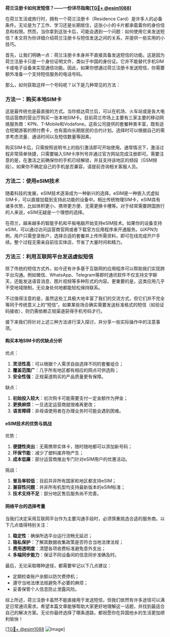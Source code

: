**荷兰注册卡如何发短信？——一份详尽指南[[TG💪+ @esim1088](https://t.me/s/esim1088)]**

在荷兰生活或旅行时，拥有一个荷兰注册卡（Residence Card）是许多人的必备条件。无论是为了工作、学习还是长期居住，这张小小的卡片都承载着你的身份信息和权限。然而，当你拿到这张卡后，可能会遇到一个问题：如何使用它来发送短信？本文将为你详细介绍荷兰注册卡与短信发送之间的关系，并提供一些实用的小技巧。

首先，让我们明确一点：荷兰注册卡本身并不直接具备发送短信的功能。这是因为荷兰注册卡只是一个身份证明文件，类似于中国的身份证。它并不能替代手机SIM卡或电子设备来实现通信功能。因此，如果你想通过荷兰注册卡发送短信，你需要额外准备一个支持短信服务的电话号码。

那么，如何获取这样一个号码呢？以下是几种常见的方法：

### 方法一：购买本地SIM卡

这是最传统也是最直接的方式。当你抵达荷兰后，可以在机场、火车站或是各大电信运营商的营业厅购买一张本地SIM卡。目前荷兰市场上主要有三家主要的移动网络服务商：KPN、T-Mobile和Vodafone。这些公司提供的套餐种类丰富，既有适合短期游客的预付费卡，也有面向长期居民的合约计划。选择时可以根据自己的需求考虑流量、通话时间以及短信数量等因素。

购买SIM卡后，只需按照说明书上的指引激活即可开始使用。通常情况下，激活过程非常简单快捷，只需要输入SIM卡序列号并通过官方网站完成注册即可。需要注意的是，在激活之前确保你的手机已经解锁，并且支持该地区的频段（GSM频段）。如果你不确定自己的手机是否兼容，请提前咨询相关客服人员。

### 方法二：使用eSIM技术

随着科技的发展，eSIM技术逐渐成为一种新兴的选择。eSIM是一种嵌入式虚拟SIM卡，可以直接加载到支持此功能的设备中。相比传统物理SIM卡，eSIM具有诸多优势，比如体积更小、携带更方便、无需更换卡槽等。对于经常需要跨国旅行的人来说，eSIM无疑是一个理想的选择。

在荷兰，越来越多的智能手机和平板电脑开始支持eSIM技术。如果你的设备支持eSIM，可以通过访问运营商官网或者下载官方应用程序来开通服务。以KPN为例，用户只需登录账户，选择合适的套餐并上传所需资料，即可在线完成开户手续。整个过程无需亲自前往实体店，节省了大量时间和精力。

### 方法三：利用互联网平台发送虚拟短信

除了传统的短信方式外，如今还有许多基于互联网的应用程序可以帮助我们实现跨平台沟通。例如微信、WhatsApp、Telegram等即时通讯软件不仅支持文字聊天，还能发送语音消息、图片视频等多种形式的内容。更重要的是，这类应用几乎不受地域限制，无论身处何地都能轻松保持联系。

不过值得注意的是，虽然这些工具极大地丰富了我们的交流方式，但它们并不完全等同于传统意义上的“短信”。如果某些场合确实需要发送标准格式的短信（如验证码接收），则仍需依赖正规渠道获得手机号码才行。

接下来我们将针对上述三种方法进行深入探讨，并分享一些实际操作中的注意事项。

#### 购买本地SIM卡的优缺点分析

优点：
1. **灵活性高**：可以根据个人需求自由选择不同的套餐组合；
2. **覆盖范围广**：几乎所有地区都有相应的网点可供选购；
3. **安全性强**：正规渠道购买的产品质量更有保障。

缺点：
1. **初始投入较大**：初次购卡可能需要支付一定金额作为押金；
2. **更换麻烦**：一旦选定运营商就很难再更改；
3. **语言障碍**：非母语使用者在办理业务时可能会遇到困难。

#### eSIM技术的优势与挑战

优势：
1. **便捷性突出**：无需携带实体卡，随时随地都可以添加新号码；
2. **环保节能**：减少了塑料废弃物产生；
3. **成本低廉**：部分运营商推出专门针对eSIM用户的优惠活动。

挑战：
1. **普及率较低**：目前并非所有国家和地区都支持eSIM；
2. **兼容性问题**：并非所有机型均支持最新版本的eSIM标准；
3. **技术支持不足**：部分地区售后服务尚不完善。

#### 网络平台的选择考量

当我们决定采用互联网平台作为主要沟通手段时，必须慎重挑选合适的服务商。以下几点值得特别关注：
1. **稳定性**：确保所选平台运行流畅无延迟；
2. **隐私保护**：了解其数据收集政策是否符合当地法律法规；
3. **费用透明度**：清楚各项收费标准避免意外支出；
4. **多端同步能力**：保证不同设备间的信息同步准确及时。

最后，无论采取哪种途径，都需要牢记以下几点建议：
- 定期检查账户余额以防欠费停机；
- 遵守当地法律法规避免不必要的麻烦；
- 妥善保管个人信息防止泄露风险。

综上所述，荷兰注册卡虽然不能直接用于发送短信，但我们依然有许多途径可以满足日常通讯需求。希望本篇文章能够帮助大家更好地理解这一话题，并找到最适合自己的解决方案。无论你最终选择了哪条道路，都祝愿你在异国他乡的生活更加顺利愉快！

[[TG💪+ @esim1088](https://t.me/s/esim1088) ![Image](https://i.postimg.cc/4NQfJmqS/Snipaste-2025-05-13-00-14-12.png)]